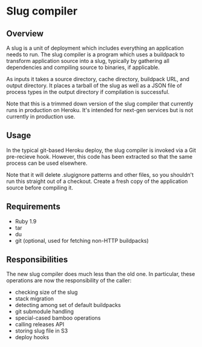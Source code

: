 # Slug compiler

## Overview

A slug is a unit of deployment which includes everything an
application needs to run. The slug compiler is a program which uses a
buildpack to transform application source into a slug, typically by
gathering all dependencies and compiling source to binaries, if
applicable.

As inputs it takes a source directory, cache directory, buildpack URL,
and output directory. It places a tarball of the slug as well as a
JSON file of process types in the output directory if compilation is
successful.

Note that this is a trimmed down version of the slug compiler that
currently runs in production on Heroku. It's intended for next-gen
services but is not currently in production use.

## Usage

In the typical git-based Heroku deploy, the slug compiler is invoked
via a Git pre-recieve hook. However, this code has been extracted so
that the same process can be used elsewhere.

Note that it will delete .slugignore patterns and other files, so you
shouldn't run this straight out of a checkout. Create a fresh copy of
the application source before compiling it.

## Requirements

* Ruby 1.9
* tar
* du
* git (optional, used for fetching non-HTTP buildpacks)

## Responsibilities

The new slug compiler does much less than the old one. In particular,
these operations are now the responsibility of the caller:

* checking size of the slug
* stack migration
* detecting among set of default buildpacks
* git submodule handling
* special-cased bamboo operations
* calling releases API
* storing slug file in S3
* deploy hooks
